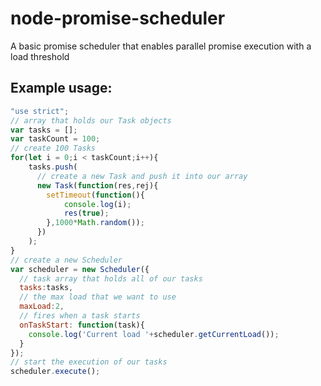# node-promise-scheduler
A basic promise scheduler that enables parallel promise execution with a load threshold
## Example usage: 
```javascript
"use strict";
// array that holds our Task objects
var tasks = [];
var taskCount = 100;
// create 100 Tasks
for(let i = 0;i < taskCount;i++){
    tasks.push(
      // create a new Task and push it into our array
      new Task(function(res,rej){
        setTimeout(function(){
            console.log(i);
            res(true);
        },1000*Math.random());
      })
    );
}
// create a new Scheduler 
var scheduler = new Scheduler({
  // task array that holds all of our tasks
  tasks:tasks,
  // the max load that we want to use
  maxLoad:2, 
  // fires when a task starts
  onTaskStart: function(task){
    console.log('Current load '+scheduler.getCurrentLoad());
  }
});
// start the execution of our tasks
scheduler.execute();
```
